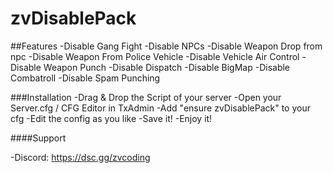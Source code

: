 # zvDisablePack

##Features
-Disable Gang Fight
-Disable NPCs
-Disable Weapon Drop from npc
-Disable Weapon From Police Vehicle
-Disable Vehicle Air Control
-Disable Weapon Punch
-Disable Dispatch
-Disable BigMap
-Disable Combatroll
-Disable Spam Punching

###Installation
-Drag & Drop the Script of your server
-Open your Server.cfg / CFG Editor in TxAdmin
-Add "ensure zvDisablePack" to your cfg
-Edit the config as you like
-Save it!
-Enjoy it!

####Support

-Discord: https://dsc.gg/zvcoding
